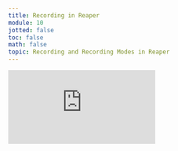 ```yaml
---
title: Recording in Reaper
module: 10
jotted: false
toc: false
math: false
topic: Recording and Recording Modes in Reaper
---
```


<div class="embed-responsive embed-responsive-16by9"><iframe class="embed-responsive-item" src="https://www.youtube.com/embed/dE0FzeMJVNw" frameborder="0" allow="accelerometer; autoplay; encrypted-media; gyroscope; picture-in-picture" allowfullscreen></iframe></div>
